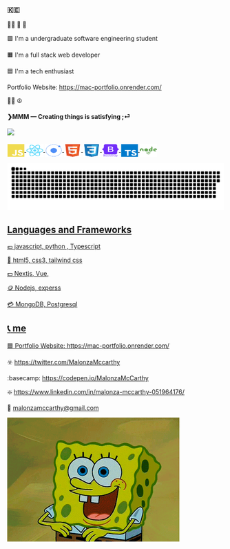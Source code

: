 ### 	:kenya:
:pirate_flag: :crossed_flags: :checkered_flag:


:green_square: I'm a undergraduate software engineering student

:orange_square: I'm a full stack web developer

:blue_square: I'm a tech enthusiast

Portfolio Website: https://mac-portfolio.onrender.com/

:pirate_flag: :peace_symbol: 



#### ❯MMM — Creating things is satisfying ;⏎

<div>
  <a href="https://github.com/MalonzaMcCarthy">
  <!--<img height="180em" src="https://github-readme-stats.vercel.app/api?username=MalonzaMcCarthy&show_icons=true&theme=transparent&include_all_commits=true&count_private=true"/>-->
  <img height="180em" src="https://github-readme-stats.vercel.app/api/top-langs/?username=MalonzaMcCarthy&layout=compact&langs_count=8&theme=transparent"/>
</div>
<div style="display: inline_block"><br>
  <img align="center" alt="Mano-Js" height="30" width="40" src="https://raw.githubusercontent.com/devicons/devicon/master/icons/javascript/javascript-plain.svg">
  <img align="center" alt="Mano-React" height="30" width="40" src="https://raw.githubusercontent.com/devicons/devicon/master/icons/react/react-original.svg">
  <img align="center" alt="Mano-Ionic" height="30" width="40" src="https://github.com/devicons/devicon/blob/master/icons/ionic/ionic-original.svg">
  <img align="center" alt="Mano-HTML" height="30" width="40" src="https://raw.githubusercontent.com/devicons/devicon/master/icons/html5/html5-original.svg">
  <img align="center" alt="Mano-CSS" height="30" width="40" src="https://raw.githubusercontent.com/devicons/devicon/master/icons/css3/css3-original.svg">
  <img align="center" alt="Mano-Bootstrap" height="30" width="40" src="https://github.com/devicons/devicon/blob/master/icons/bootstrap/bootstrap-plain-wordmark.svg">
  <img align="center" alt="Mano-Flutter" height="30" width="40" src="https://github.com/devicons/devicon/blob/master/icons/typescript/typescript-plain.svg">
  <img align="center" alt="Mano-Flutter" height="30" width="40" src="https://github.com/devicons/devicon/blob/master/icons/nodejs/nodejs-plain-wordmark.svg">
</div>


!['contributions.svg'](contributions.svg)


## Languages and Frameworks
:euro: javascript, python , Typescript

:money_with_wings: html5, css3, tailwind css

:dollar: Nextjs, Vue,

:coin: Nodejs, experss

:credit_card: MongoDB, Postgresql

## :telephone_receiver: me

:blue_square: Portfolio Website: https://mac-portfolio.onrender.com/

:biohazard: https://twitter.com/MalonzaMccarthy

:basecamp:  https://codepen.io/MalonzaMcCarthy

:sparkle:  https://www.linkedin.com/in/malonza-mccarthy-051964176/

:email:  malonzamccarthy@gmail.com

<!-- !['image'](giphy3.gif) -->

!['image'](giphy.gif)

<br />
<br />





